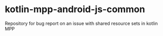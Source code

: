 # kotlin-mpp-android-js-common
Repository for bug report on an issue with shared resource sets in kotlin MPP
